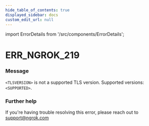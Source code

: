 ```yaml
---
hide_table_of_contents: true
displayed_sidebar: docs
custom_edit_url: null
---
```


import ErrorDetails from '/src/components/ErrorDetails';

# ERR_NGROK_219

### Message
`<TLSVERSION>` is not a supported TLS version. Supported versions: `<SUPPORTED>`.

### Further help
If you're having trouble resolving this error, please reach out to [support@ngrok.com](mailto:support@ngrok.com?subject=Help%20with%20ERR_NGROK_219)

<ErrorDetails error='err_ngrok_219' />
